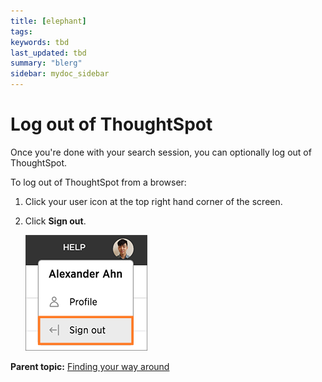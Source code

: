 ```yaml
---
title: [elephant]
tags: 
keywords: tbd
last_updated: tbd
summary: "blerg"
sidebar: mydoc_sidebar
---
```

# Log out of ThoughtSpot

Once you're done with your search session, you can optionally log out of ThoughtSpot.

To log out of ThoughtSpot from a browser:

1.   Click your user icon at the top right hand corner of the screen. 
2.   Click **Sign out**. 

     ![](/pages/images/log_out.png "Sign out of ThoughtSpot") 


**Parent topic:** [Finding your way around](../../../pages/end_user_guide/end_user_introduction/about_navigating_thoughtspot.html)

